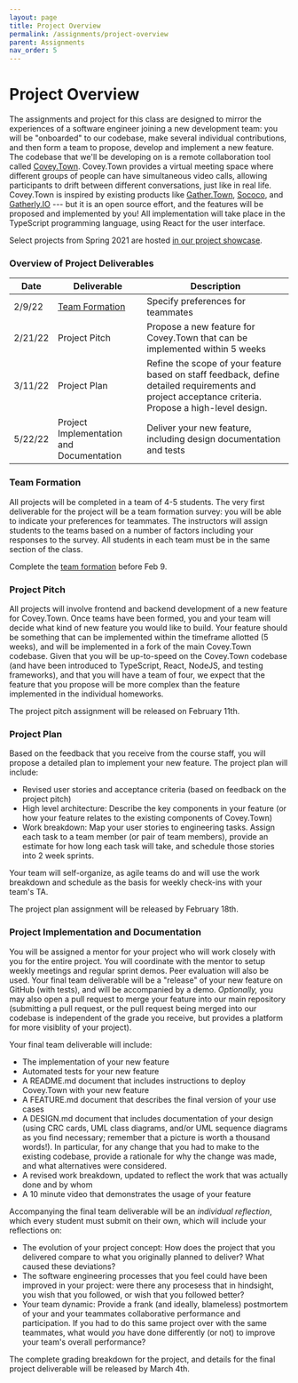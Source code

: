 ```yaml
---
layout: page
title: Project Overview
permalink: /assignments/project-overview
parent: Assignments
nav_order: 5
---
```


# Project Overview
The assignments and project for this class are designed to mirror the experiences of a software engineer joining a new development team:
you will be "onboarded" to our codebase, make several individual contributions, and then form a team to propose, develop and implement a new feature.
The codebase that we'll be developing on is a remote collaboration tool called [Covey.Town](https://www.covey.town).
Covey.Town provides a virtual meeting space where different groups of people can have simultaneous video calls, allowing participants to drift between different conversations, just like in real life.
Covey.Town is inspired by existing products like [Gather.Town](https://gather.town), [Sococo](https://www.sococo.com), and [Gatherly.IO](https://www.gatherly.io) --- but it is an open source effort, and the features will be proposed and implemented by you!
All implementation will take place in the TypeScript programming language, using React for the user interface.



Select projects from Spring 2021 are hosted [in our project showcase](https://neu-se.github.io/CS4530-CS5500-Spring-2021/project-showcase).


### Overview of Project Deliverables

| Date | Deliverable | Description | 
| -----| ----------- | ----------- |
| 2/9/22 | [Team Formation](https://docs.google.com/forms/d/e/1FAIpQLSdf7hc6AZ80f9pwAOV7vPsJxpQ-0KWy_kkIABLkP761V4UPPw/viewform?usp=sf_link) | Specify preferences for teammates |
| 2/21/22 | Project Pitch | Propose a new feature for Covey.Town that can be implemented within 5 weeks |
| 3/11/22 | Project Plan | Refine the scope of your feature based on staff feedback, define detailed requirements and project acceptance criteria. Propose a high-level design. |
| 5/22/22 | Project Implementation and Documentation | Deliver your new feature, including design documentation and tests |

### Team Formation
All projects will be completed in a team of 4-5 students.
The very first deliverable for the project will be a team formation survey: you will be able to indicate
your preferences for teammates. The instructors will assign students to the teams based on a number of factors including your responses to the survey.
All students in each team must be in the same section of the class.

Complete the [team formation](https://docs.google.com/forms/d/e/1FAIpQLSdf7hc6AZ80f9pwAOV7vPsJxpQ-0KWy_kkIABLkP761V4UPPw/viewform?usp=sf_link) before Feb 9.

### Project Pitch
All projects will involve frontend and backend development of a new feature for Covey.Town.
Once teams have been formed, you and your team will decide what kind of new feature you would like to build.
Your feature should be something that can be implemented within the timeframe allotted (5 weeks), and will be implemented in a fork of the main Covey.Town codebase.
Given that you will be up-to-speed on the Covey.Town codebase (and have been introduced to TypeScript, React, NodeJS, and testing frameworks),
and that you will have a team of four, we expect that the feature that you propose will be more complex than the feature implemented in the individual
homeworks.

The project pitch assignment will be released on February 11th.

### Project Plan
Based on the feedback that you receive from the course staff, you will propose a detailed plan to implement your new feature.
The project plan will include:
* Revised user stories and acceptance criteria (based on feedback on the project pitch)
* High level architecture: Describe the key components in your feature (or how your feature relates to the existing components of Covey.Town)
* Work breakdown: Map your user stories to engineering tasks. Assign each task to a team member (or pair of team members), provide an estimate for how long each task will take, and schedule those stories into 2 week sprints.

Your team will self-organize, as agile teams do and will use the work breakdown and schedule as the basis for weekly check-ins with your team's TA.

The project plan assignment will be released by February 18th.

### Project Implementation and Documentation
You will be assigned a mentor for your project who will work closely with you for the entire project. You will coordinate with the mentor to setup weekly meetings and regular sprint demos. Peer evaluation will also be used.
Your final team deliverable will be a "release" of your new feature on GitHub (with tests), and will be accompanied by a demo.
*Optionally,* you may also open a pull request to merge your feature into our main repository (submitting a pull request, or the pull request being merged into our
codebase is independent of the grade you receive, but provides a platform for more visiblity of your project). 

Your final team deliverable will include:
* The implementation of your new feature
* Automated tests for your new feature
* A README.md document that includes instructions to deploy Covey.Town with your new feature
* A FEATURE.md document that describes the final version of your use cases
* A DESIGN.md document that includes documentation of your design (using CRC cards, UML class diagrams, and/or UML sequence diagrams as you find necessary; remember that a picture is worth a thousand words!). In particular,
    for any change that you had to make to the existing codebase, provide a rationale for why the change was made, and what alternatives were considered.
* A revised work breakdown, updated to reflect the work that was actually done and by whom
* A 10 minute video that demonstrates the usage of your feature
    
Accompanying the final team deliverable will be an *individual reflection*, which every student must submit on their own, which will include your reflections on:
* The evolution of your project concept: How does the project that you delivered compare to what you originally planned to deliver? What caused these deviations?
* The software engineering processes that you feel could have been improved in your project: were there any procesess that in hindsight, you wish that you followed, or wish that you followed better?
* Your team dynamic: Provide a frank (and ideally, blameless) postmortem of your and your teammates collaborative performance and participation. If you had to do this same project over with the same teammates, what would *you* have done differently (or not) to improve your team's overall performance?

The complete grading breakdown for the project, and details for the final project deliverable will be released by March 4th.
